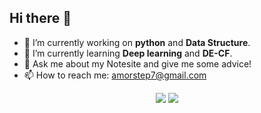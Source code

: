 ## Hi there 👋

- 🔭 I’m currently working on **python** and **Data Structure**.
- 🌱 I’m currently learning **Deep learning** and **DE-CF**.
- 💬 Ask me about my Notesite and give me some advice!
- 📫 How to reach me: amorstep7@gmail.com

<p align = "center">
  <img src = "https://github-readme-stats.vercel.app/api?username=Thinking-builder&show_icons=true&theme=tokyonight&line_height=27">
  <img src = "https://github-readme-stats.vercel.app/api/top-langs/?username=Thinking-builder&theme=radical">
</p>
